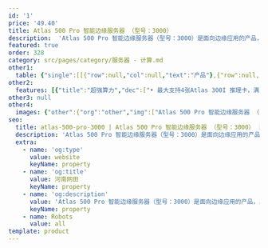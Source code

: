 ```yaml
---
id: '1'
price: '49.40'
title: Atlas 500 Pro 智能边缘服务器 （型号：3000）
description:  'Atlas 500 Pro 智能边缘服务器（型号：3000）是面向边缘应用的产品，具有超强计算性能、高环境适应性、易于部署维护和支持云边协同等特点。可以在边缘场景中广泛部署，满足在交通、社区、园区、商场、超市等复杂环境区域的应用需求。'
featured: true
order: 328
category: src/pages/category/服务器 - 计算.md
other1: 
  table: {"single":[[{"row":null,"col":null,"text":"产品"},{"row":null,"col":null,"text":"Atlas 500 Pro 智能边缘服务器\n型号：3000"}],[{"row":null,"col":null,"text":"形态"},{"row":null,"col":null,"text":"2U AI服务器"}],[{"row":null,"col":null,"text":"CPU"},{"row":null,"col":null,"text":"1 * 鲲鹏920"}],[{"row":null,"col":null,"text":"CPU内存"},{"row":null,"col":null,"text":"4个DDR4内存插槽，最高2933 MT/s"}],[{"row":null,"col":null,"text":"AI加速卡"},{"row":null,"col":null,"text":"最大支持4个Atlas 300I AI推理"}],[{"row":null,"col":null,"text":"AI算力"},{"row":null,"col":null,"text":"最大352 TOPS INT8"}],[{"row":null,"col":null,"text":"本地存储"},{"row":null,"col":null,"text":"(8~12)*3.5 SAS/SATA"}],[{"row":null,"col":null,"text":"RAID支持"},{"row":null,"col":null,"text":"RAID 1/5/6/10等"}],[{"row":null,"col":null,"text":"PCIe"},{"row":null,"col":null,"text":"最多4个PCIe 4.0 x8标准扩展槽位"}],[{"row":null,"col":null,"text":"板载网卡"},{"row":null,"col":null,"text":"4*10GE/25GE(光口)+2*GE(电口）"}],[{"row":null,"col":null,"text":"电源"},{"row":null,"col":null,"text":"• 2个550W或900W交流热插拔电源，支持AC 220V/DC 240V或者2个1200W直流热插拔电源，支持DC -48V\n• 支持1+1冗余"}],[{"row":null,"col":null,"text":"风扇"},{"row":null,"col":null,"text":"4个热拔插风扇，支持N+1冗余"}],[{"row":null,"col":null,"text":"工作环境温度"},{"row":null,"col":null,"text":"• 长期：5°C ~ 50°C\n• 短期：0°C ~ 55°C"}],[{"row":null,"col":null,"text":"结构尺寸"},{"row":null,"col":null,"text":"86.1 mm * 447 mm * 475 mm"}]]}
other2:
  features: [{"title":"超强算力","dec":["• 最大支持4张Atlas 300I 推理卡，满足多场景推理需求；整机可提供320路高清视频实时分析（1080P 25 FPS）\n• 搭载64核架构、具有超强算力的鲲鹏920处理器，高效加速应用"]},{"title":"超高能效","dec":["• 发挥鲲鹏架构多核、低功耗优势，为推理场景构建高效能、低功耗的AI计算平台\n• Atlas 300I 单卡功耗仅67W，为AI服务器算力加速同时提供更优的能效比"]}]
other3: null
other4:
  images: {"other":{"org":"other","img":["Atlas 500 Pro 智能边缘服务器 （型号：3000）.webp"]}}
seo:
  title: atlas-500-pro-3000 | Atlas 500 Pro 智能边缘服务器 （型号：3000） | null | 昇腾计算 | 服务器 - 计算 | 数据中心
  description: 'Atlas 500 Pro 智能边缘服务器（型号：3000）是面向边缘应用的产品，具有超强计算性能、高环境适应性、易于部署维护和支持云边协同等特点。可以在边缘场景中广泛部署，满足在交通、社区、园区、商场、超市等复杂环境区域的应用需求。'
  extra:
    - name: 'og:type'
      value: website
      keyName: property
    - name: 'og:title'
      value: 河南网田
      keyName: property
    - name: 'og:description'
      value: 'Atlas 500 Pro 智能边缘服务器（型号：3000）是面向边缘应用的产品，具有超强计算性能、高环境适应性、易于部署维护和支持云边协同等特点。可以在边缘场景中广泛部署，满足在交通、社区、园区、商场、超市等复杂环境区域的应用需求。'
      keyName: property
    - name: Robots
      value: all
template: product
---
```

